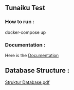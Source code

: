 ## Tunaiku Test

### How to run :
docker-compose up

### Documentation :
Here is the [Documentation](https://documenter.getpostman.com/view/4796303/SVSHrpfr)

## Database Structure :
[Struktur Database.pdf](https://github.com/HendroPrabowo/tunaiku_test/struktur_database.pdf)